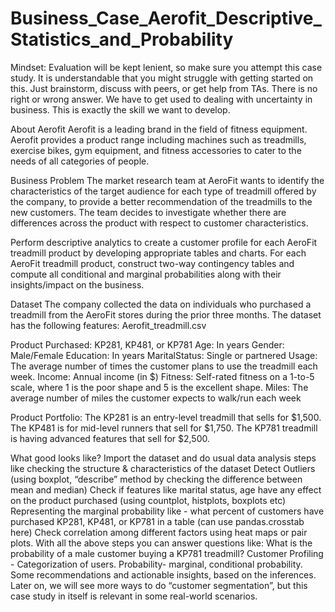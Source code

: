 # Business_Case_Aerofit_Descriptive_Statistics_and_Probability


Mindset:
Evaluation will be kept lenient, so make sure you attempt this case study.
It is understandable that you might struggle with getting started on this. Just brainstorm, discuss with peers, or get help from TAs.
There is no right or wrong answer. We have to get used to dealing with uncertainty in business. This is exactly the skill we want to develop.


About Aerofit
Aerofit is a leading brand in the field of fitness equipment. Aerofit provides a product range including machines such as treadmills, exercise bikes, gym equipment, and fitness accessories to cater to the needs of all categories of people.


Business Problem
The market research team at AeroFit wants to identify the characteristics of the target audience for each type of treadmill offered by the company, to provide a better recommendation of the treadmills to the new customers. The team decides to investigate whether there are differences across the product with respect to customer characteristics.

Perform descriptive analytics to create a customer profile for each AeroFit treadmill product by developing appropriate tables and charts.
For each AeroFit treadmill product, construct two-way contingency tables and compute all conditional and marginal probabilities along with their insights/impact on the business.


Dataset
The company collected the data on individuals who purchased a treadmill from the AeroFit stores during the prior three months. The dataset has the following features: Aerofit_treadmill.csv

Product Purchased:	KP281, KP481, or KP781
Age:	In years
Gender:	Male/Female
Education:	In years
MaritalStatus:	Single or partnered
Usage:	The average number of times the customer plans to use the treadmill each week.
Income:	Annual income (in $)
Fitness:	Self-rated fitness on a 1-to-5 scale, where 1 is the poor shape and 5 is the excellent shape.
Miles:	The average number of miles the customer expects to walk/run each week


Product Portfolio:
The KP281 is an entry-level treadmill that sells for $1,500.
The KP481 is for mid-level runners that sell for $1,750.
The KP781 treadmill is having advanced features that sell for $2,500.


What good looks like?
Import the dataset and do usual data analysis steps like checking the structure & characteristics of the dataset
Detect Outliers (using boxplot, “describe” method by checking the difference between mean and median)
Check if features like marital status, age have any effect on the product purchased (using countplot, histplots, boxplots etc)
Representing the marginal probability like - what percent of customers have purchased KP281, KP481, or KP781 in a table (can use pandas.crosstab here)
Check correlation among different factors using heat maps or pair plots.
With all the above steps you can answer questions like: What is the probability of a male customer buying a KP781 treadmill?
Customer Profiling - Categorization of users.
Probability- marginal, conditional probability.
Some recommendations and actionable insights, based on the inferences.
Later on, we will see more ways to do “customer segmentation”, but this case study in itself is relevant in some real-world scenarios.
